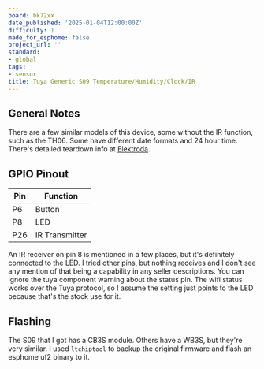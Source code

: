 ```yaml
---
board: bk72xx
date_published: '2025-01-04T12:00:00Z'
difficulty: 1
made_for_esphome: false
project_url: ''
standard:
- global
tags:
- sensor
title: Tuya Generic S09 Temperature/Humidity/Clock/IR
---
```


## General Notes

There are a few similar models of this device, some without the IR function, such as the TH06.
Some have different date formats and 24 hour time.
There's detailed teardown info at [Elektroda](https://www.elektroda.com/rtvforum/topic4035679.html).

## GPIO Pinout

| Pin | Function      |
| --- | ------------- |
| P6  | Button        |
| P8  | LED           |
| P26 | IR Transmitter|
An IR receiver on pin 8 is mentioned in a few places, but it's definitely connected to the LED.
I tried other pins, but nothing receives and I don't see any mention of that being a capability in any seller descriptions.
You can ignore the tuya component warning about the status pin.
The wifi status works over the Tuya protocol, so I assume the setting just points to the LED because that's the stock use for it.

## Flashing

The S09 that I got has a CB3S module.  Others have a WB3S, but they're very similar.
I used ``ltchiptool`` to backup the original firmware and flash an esphome uf2 binary to it.